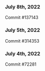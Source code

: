 ### July 8th, 2022

Commit #137143

### July 5th, 2022

Commit #314353


### July 4th, 2022

Commit #72281
